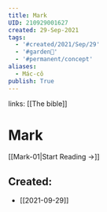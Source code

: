 ```yaml
---
title: Mark
UID: 210929001627
created: 29-Sep-2021
tags:
  - '#created/2021/Sep/29'
  - '#garden🏡'
  - '#permanent/concept'
aliases:
  - Mác-cô
publish: True
---
```

links: [[The bible]]
 # Mark

[[Mark-01|Start Reading →]]

## Created:
- [[2021-09-29]]
